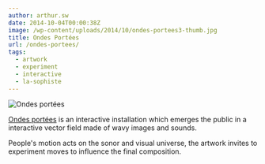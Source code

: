 ```yaml
---
author: arthur.sw
date: 2014-10-04T00:00:38Z
image: /wp-content/uploads/2014/10/ondes-portees3-thumb.jpg
title: Ondes Portées
url: /ondes-portees/
tags:
  - artwork
  - experiment
  - interactive
  - la-sophiste
---
```


![Ondes portées](/wp-content/uploads/2014/10/ondes-portees2.jpg)

[Ondes portées](http://www.lasophiste.com/portfolio/ondesportees/) is an interactive installation which emerges the public in a interactive vector field made of wavy images and sounds.

People's motion acts on the sonor and visual universe, the artwork invites to experiment moves to influence the final composition.